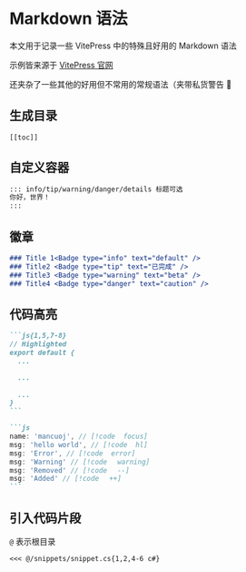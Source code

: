 # Markdown 语法

本文用于记录一些 VitePress 中的特殊且好用的 Markdown 语法

示例皆来源于 [VitePress 官网](https://vitepress.vuejs.org/guide/markdown)

还夹杂了一些其他的好用但不常用的常规语法（夹带私货警告 👀

## 生成目录

```
[[toc]]
```


## 自定义容器

```md
::: info/tip/warning/danger/details 标题可选
你好，世界！
:::
```



## 徽章


```md
### Title 1<Badge type="info" text="default" />
### Title2 <Badge type="tip" text="已完成" />
### Title3 <Badge type="warning" text="beta" />
### Title4 <Badge type="danger" text="caution" />
```

## 代码高亮

````md
```js{1,5,7-8}
// Highlighted
export default { 
  ...

  ...
  
  ...
}
```
````

````md
```js
name: 'mancuoj', // [!code  focus]
msg: 'hello world', // [!code  hl]
msg: 'Error', // [!code  error]
msg: 'Warning' // [!codeㅤ warning]
msg: 'Removed' // [!codeㅤ --]
msg: 'Added' // [!codeㅤ ++]
```
````

## 引入代码片段

`@` 表示根目录

```
<<< @/snippets/snippet.cs{1,2,4-6 c#}
```